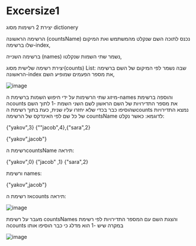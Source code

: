 # Excersize1
יצירת 2 רשימות מסוג dictionery

הרשימה הראשונה (countsName) נכנס לתוכה השם שנקלט מהמשתמש ואת המיקום שלו ברשימה-index,

ברשימה השנייה (names) נשמר  שתי השמות שנקלטו,

יצירת רשימה שלישית מסוג(counts) List: שבה נשמר לפי המיקום של השם ברשימה הראשונה-index  את מספר הפעמים שמופיע השם,

![image](https://user-images.githubusercontent.com/89073905/150658806-b7261194-a7b0-4e67-9ea2-a27e8aee4b38.png)

מיזוג שתי הרשימות על ידי חיפוש השמות ברשימת ה-names והוספה ברשימת הcounts את מספר התדירויות של השם הראשון לשם השני 
השמת -1 לתוך השם שהוסיפו כבר בכדי שלא יחזרו עליו שנית,
כעת בתוך רשימת הcounts נמצא התדירויות של כל שם לפי האינדקס של הרשימה countsName
לדוגמא:
כאשר נקלט:

 {"yakov",3} {""jacob",4},{"sara",2}

 {"yakov",jacob"}
 
 רשימת הcountsName תיראה:
 
 {"yakov",0} {"jacob" ,1} {"sara",2}
 
 ורשימת names:
 
  {"yakov",jacob"}
 

אז רשימת הcounts תיראה:

![image](https://user-images.githubusercontent.com/89073905/150659400-f4112226-dda2-4e4c-98ae-22d9e3c12f88.png)



מעבר על רשימת countsNames והצגת השם עם המספר התדירויות לפי רשימת הcounts במקרה שיש -1 הוא מדלג כי כבר הוסיפו אותו

![image](https://user-images.githubusercontent.com/89073905/150659220-67ea5c98-f70b-44d1-bd85-5a9cd9a91460.png)



